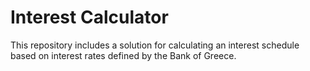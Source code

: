 # Interest Calculator

This repository includes a solution for calculating an interest schedule based on interest rates defined by the Bank of Greece.
